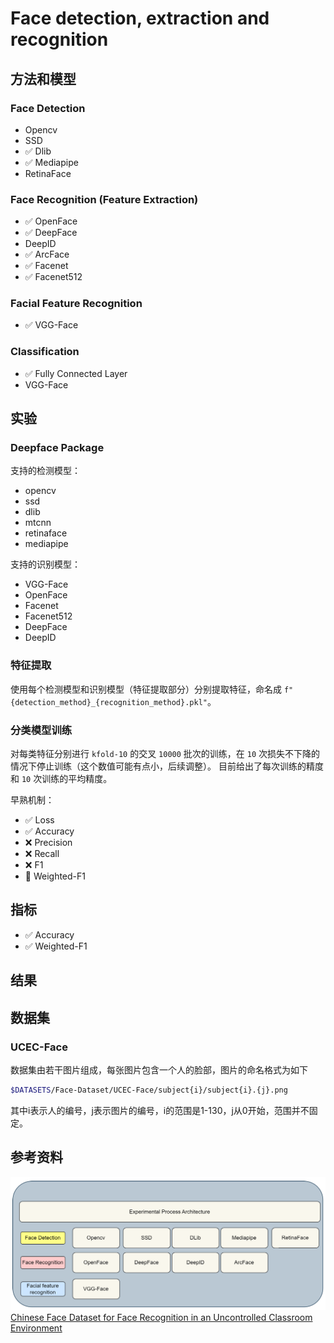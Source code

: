 # Face detection, extraction and recognition

## 方法和模型
### Face Detection
- Opencv
- SSD
- ✅ Dlib
- ✅ Mediapipe
- RetinaFace

### Face Recognition (Feature Extraction)
- ✅ OpenFace
- ✅ DeepFace
- DeepID
- ✅ ArcFace
- ✅ Facenet
- ✅ Facenet512

### Facial Feature Recognition
- ✅ VGG-Face

### Classification
- ✅ Fully Connected Layer
- VGG-Face

## 实验
### Deepface Package
支持的检测模型：
- opencv
- ssd
- dlib
- mtcnn
- retinaface
- mediapipe

支持的识别模型：
- VGG-Face
- OpenFace
- Facenet
- Facenet512
- DeepFace
- DeepID

### 特征提取
使用每个检测模型和识别模型（特征提取部分）分别提取特征，命名成 `f"{detection_method}_{recognition_method}.pkl"`。

### 分类模型训练
对每类特征分别进行 `kfold-10` 的交叉 `10000` 批次的训练，在 `10` 次损失不下降的情况下停止训练（这个数值可能有点小，后续调整）。
目前给出了每次训练的精度和 `10` 次训练的平均精度。

早熟机制：
- ✅ Loss
- ✅ Accuracy
- ❌ Precision
- ❌ Recall
- ❌ F1
- 🚧 Weighted-F1

## 指标
- ✅ Accuracy
- ✅ Weighted-F1

## 结果

## 数据集

### UCEC-Face
数据集由若干图片组成，每张图片包含一个人的脸部，图片的命名格式为如下
```sh
$DATASETS/Face-Dataset/UCEC-Face/subject{i}/subject{i}.{j}.png
```
其中i表示人的编号，j表示图片的编号，i的范围是1-130，j从0开始，范围并不固定。


## 参考资料
![实验进程架构图](archetecture.png)
[Chinese Face Dataset for Face Recognition in an Uncontrolled Classroom Environment](https://ieeexplore.ieee.org/stamp/stamp.jsp?arnumber=10210367)
